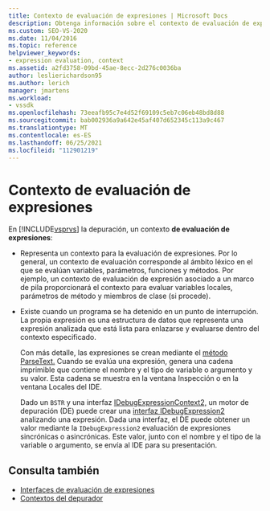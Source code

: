 ```yaml
---
title: Contexto de evaluación de expresiones | Microsoft Docs
description: Obtenga información sobre el contexto de evaluación de expresiones, que representa un contexto para la evaluación de expresiones y existe cuando un programa se ha detenido en un punto de interrupción.
ms.custom: SEO-VS-2020
ms.date: 11/04/2016
ms.topic: reference
helpviewer_keywords:
- expression evaluation, context
ms.assetid: a2fd3758-09bd-45ae-8ecc-2d276c0036ba
author: leslierichardson95
ms.author: lerich
manager: jmartens
ms.workload:
- vssdk
ms.openlocfilehash: 73eeafb95c7e4d52f69109c5eb7c06eb48bd8d88
ms.sourcegitcommit: bab002936a9a642e45af407d652345c113a9c467
ms.translationtype: MT
ms.contentlocale: es-ES
ms.lasthandoff: 06/25/2021
ms.locfileid: "112901219"
---
```

# <a name="expression-evaluation-context"></a>Contexto de evaluación de expresiones
En [!INCLUDE[vsprvs](../../code-quality/includes/vsprvs_md.md)] la depuración, un contexto **de evaluación de expresiones**:

- Representa un contexto para la evaluación de expresiones. Por lo general, un contexto de evaluación corresponde al ámbito léxico en el que se evalúan variables, parámetros, funciones y métodos. Por ejemplo, un contexto de evaluación de expresión asociado a un marco de pila proporcionará el contexto para evaluar variables locales, parámetros de método y miembros de clase (si procede).

- Existe cuando un programa se ha detenido en un punto de interrupción. La propia expresión es una estructura de datos que representa una expresión analizada que está lista para enlazarse y evaluarse dentro del contexto especificado.

     Con más detalle, las expresiones se crean mediante el [método ParseText.](../../extensibility/debugger/reference/idebugexpressioncontext2-parsetext.md) Cuando se evalúa una expresión, genera una cadena imprimible que contiene el nombre y el tipo de variable o argumento y su valor. Esta cadena se muestra en la ventana Inspección o en la ventana Locales del IDE.

     Dado un `BSTR` y una interfaz [IDebugExpressionContext2,](../../extensibility/debugger/reference/idebugexpressioncontext2.md) un motor de depuración (DE) puede crear una [interfaz IDebugExpression2](../../extensibility/debugger/reference/idebugexpression2.md) analizando una expresión. Dada una interfaz, el DE puede obtener un valor mediante la `IDebugExpression2` evaluación de expresiones sincrónicas o asincrónicas. Este valor, junto con el nombre y el tipo de la variable o argumento, se envía al IDE para su presentación.

## <a name="see-also"></a>Consulta también
- [Interfaces de evaluación de expresiones](../../extensibility/debugger/reference/expression-evaluation-interfaces.md)
- [Contextos del depurador](../../extensibility/debugger/debugger-contexts.md)
